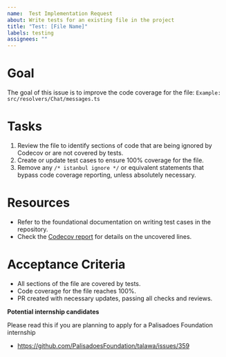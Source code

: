 ```yaml
---
name:  Test Implementation Request
about: Write tests for an existing file in the project
title: "Test: [File Name]"
labels: testing
assignees: ""
---
```

# Goal
The goal of this issue is to improve the code coverage for the file: `Example: src/resolvers/Chat/messages.ts`
# Tasks
1. Review the file to identify sections of code that are being ignored by Codecov or are not covered by tests.
2. Create or update test cases to ensure 100% coverage for the file.
3. Remove any `/* istanbul ignore */` or equivalent statements that bypass code coverage reporting, unless absolutely necessary.
# Resources
- Refer to the foundational documentation on writing test cases in the repository.
- Check the [Codecov report](https://app.codecov.io/gh/PalisadoesFoundation/talawa-api/tree/develop-postgres/src?displayType=list) for details on the uncovered lines.
# Acceptance Criteria
- All sections of the file are covered by tests.
- Code coverage for the file reaches 100%.
- PR created with necessary updates, passing all checks and reviews.

**Potential internship candidates**

Please read this if you are planning to apply for a Palisadoes Foundation internship 
- https://github.com/PalisadoesFoundation/talawa/issues/359
